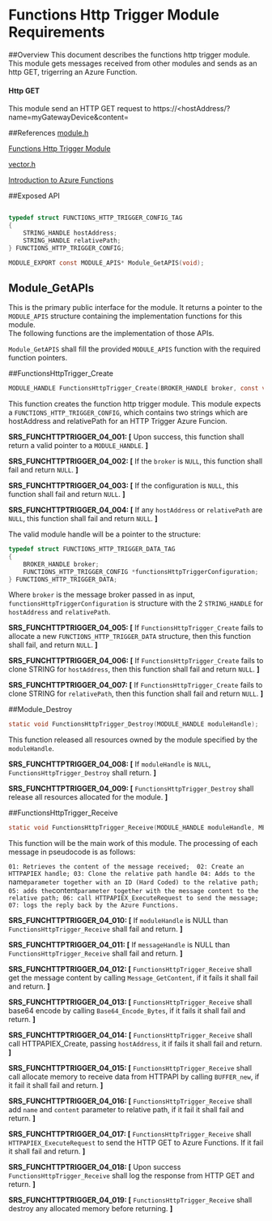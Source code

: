 # Functions Http Trigger Module Requirements

##Overview
This document describes the functions http trigger module.  This module gets messages received from other modules and sends as an http GET, trigerring an Azure Function. 
 
#### Http GET 
This module send an HTTP GET request to https://<hostAddress/<relativepath>?name=myGatewayDevice&content=<MessageContentreceived>


##References
[module.h](../../../../devdoc/module.md)

[Functions Http Trigger Module](functionshttptrigger.md)

[vector.h](../../../../azure-c-shared-utility/c/inc/vector.h)

[Introduction to Azure Functions](https://azure.microsoft.com/en-us/blog/introducing-azure-functions/)

##Exposed API
```c

typedef struct FUNCTIONS_HTTP_TRIGGER_CONFIG_TAG
{
    STRING_HANDLE hostAddress;
	STRING_HANDLE relativePath;
} FUNCTIONS_HTTP_TRIGGER_CONFIG;

MODULE_EXPORT const MODULE_APIS* Module_GetAPIS(void);

```

## Module_GetAPIs

This is the primary public interface for the module.  It returns a pointer to 
the `MODULE_APIS` structure containing the implementation functions for this module.  
The following functions are the implementation of those APIs.

`Module_GetAPIS` shall fill the provided `MODULE_APIS` function with the required function pointers.

##FunctionsHttpTrigger_Create
```C
MODULE_HANDLE FunctionsHttpTrigger_Create(BROKER_HANDLE broker, const void* configuration);
```

This function creates the function http trigger module.  This module expects a `FUNCTIONS_HTTP_TRIGGER_CONFIG`, which contains two strings which are hostAddress and relativePath
 for an HTTP Trigger Azure Funcion. 

**SRS_FUNCHTTPTRIGGER_04_001: [** Upon success, this function shall return a valid pointer to a `MODULE_HANDLE`. **]**

**SRS_FUNCHTTPTRIGGER_04_002: [** If the `broker` is `NULL`, this function shall fail and return `NULL`. **]**

**SRS_FUNCHTTPTRIGGER_04_003: [** If the configuration is `NULL`, this function shall fail and return `NULL`. **]**

**SRS_FUNCHTTPTRIGGER_04_004: [** If any `hostAddress` or `relativePath` are `NULL`, this function shall fail and return `NULL`. **]**

The valid module handle will be a pointer to the structure:

```C
typedef struct FUNCTIONS_HTTP_TRIGGER_DATA_TAG
{
	BROKER_HANDLE broker;
	FUNCTIONS_HTTP_TRIGGER_CONFIG *functionsHttpTriggerConfiguration;
} FUNCTIONS_HTTP_TRIGGER_DATA;
```    

Where `broker` is the message broker passed in as input, `functionsHttpTriggerConfiguration` is structure with the 2 `STRING_HANDLE` for
`hostAddress` and `relativePath`.

**SRS_FUNCHTTPTRIGGER_04_005: [** If `FunctionsHttpTrigger_Create` fails to allocate a new `FUNCTIONS_HTTP_TRIGGER_DATA` structure, then this function shall fail, and return `NULL`. **]**

**SRS_FUNCHTTPTRIGGER_04_006: [** If `FunctionsHttpTrigger_Create` fails to clone STRING for `hostAddress`, then this function shall fail and return `NULL`. **]**

**SRS_FUNCHTTPTRIGGER_04_007: [** If `FunctionsHttpTrigger_Create` fails to clone STRING for `relativePath`, then this function shall fail and return `NULL`. **]**


##Module_Destroy
```C
static void FunctionsHttpTrigger_Destroy(MODULE_HANDLE moduleHandle);
```

This function released all resources owned by the module specified by the `moduleHandle`.

**SRS_FUNCHTTPTRIGGER_04_008: [** If `moduleHandle` is `NULL`, `FunctionsHttpTrigger_Destroy` shall return. **]**

**SRS_FUNCHTTPTRIGGER_04_009: [** `FunctionsHttpTrigger_Destroy` shall release all resources allocated for the module. **]**



##FunctionsHttpTrigger_Receive
```C
static void FunctionsHttpTrigger_Receive(MODULE_HANDLE moduleHandle, MESSAGE_HANDLE messageHandle);
```

This function will be the main work of this module. The processing of each 
message in pseudocode is as follows:

`
01: Retrieves the content of the message received; 
02: Create an HTTPAPIEX handle;
03: Clone the relative path handle
04: Adds to the  `name` parameter together with an ID (Hard Coded) to the relative path;
05: adds the `content` parameter together with the message content to the relative path;
06: call HTTPAPIEX_ExecuteRequest to send the message;
07: logs the reply back by the Azure Functions.
`

**SRS_FUNCHTTPTRIGGER_04_010: [** If `moduleHandle` is NULL than `FunctionsHttpTrigger_Receive` shall fail and return. **]**

**SRS_FUNCHTTPTRIGGER_04_011: [** If `messageHandle` is NULL than `FunctionsHttpTrigger_Receive` shall fail and return. **]**

**SRS_FUNCHTTPTRIGGER_04_012: [** `FunctionsHttpTrigger_Receive` shall get the message content by calling  `Message_GetContent`, if it fails it shall fail and return. **]**

**SRS_FUNCHTTPTRIGGER_04_013: [** `FunctionsHttpTrigger_Receive` shall base64 encode by calling `Base64_Encode_Bytes`, if it fails it shall fail and return. **]**


**SRS_FUNCHTTPTRIGGER_04_014: [** `FunctionsHttpTrigger_Receive` shall call HTTPAPIEX_Create, passing `hostAddress`, it if fails it shall fail and return.  **]**

**SRS_FUNCHTTPTRIGGER_04_015: [** `FunctionsHttpTrigger_Receive` shall call allocate memory to receive data from HTTPAPI by calling `BUFFER_new`, if it fail it shall fail and return.  **]**

**SRS_FUNCHTTPTRIGGER_04_016: [** `FunctionsHttpTrigger_Receive` shall add `name` and `content` parameter to relative path, if it fail it shall fail and return.  **]**

**SRS_FUNCHTTPTRIGGER_04_017: [** `FunctionsHttpTrigger_Receive` shall `HTTPAPIEX_ExecuteRequest` to send the HTTP GET to Azure Functions. If it fail it shall fail and return.  **]**

**SRS_FUNCHTTPTRIGGER_04_018: [** Upon success `FunctionsHttpTrigger_Receive` shall log the response from HTTP GET and return.  **]**

**SRS_FUNCHTTPTRIGGER_04_019: [** `FunctionsHttpTrigger_Receive` shall destroy any allocated memory before returning. **]**
